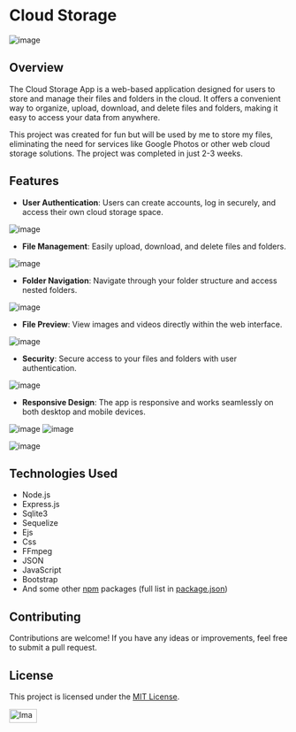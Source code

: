 # Cloud Storage

![image](https://github.com/ItsMateo20/Cloud/assets/84156177/0cce368c-9ab3-4e4d-9be2-3e7f7132a9a8)

## Overview

The Cloud Storage App is a web-based application designed for users to store and manage their files and folders in the cloud. It offers a convenient way to organize, upload, download, and delete files and folders, making it easy to access your data from anywhere.

This project was created for fun but will be used by me to store my files, eliminating the need for services like Google Photos or other web cloud storage solutions. The project was completed in just 2-3 weeks.

## Features

- **User Authentication**: Users can create accounts, log in securely, and access their own cloud storage space.

![image](https://github.com/ItsMateo20/Cloud/assets/84156177/e5354cc0-a50f-4aa3-a77f-59e8f33fbba8)

- **File Management**: Easily upload, download, and delete files and folders.
  
![image](https://github.com/ItsMateo20/Cloud/assets/84156177/cb172642-7559-4321-b123-4163e2287bcc)

- **Folder Navigation**: Navigate through your folder structure and access nested folders.

![image](https://github.com/ItsMateo20/Cloud/assets/84156177/d781b91b-4ba5-4b0e-bd37-4cd50c08d8c3)

- **File Preview**: View images and videos directly within the web interface.

![image](https://github.com/ItsMateo20/Cloud/assets/84156177/55e0c1ed-e500-4d3a-84fc-fc366f326dd0)

- **Security**: Secure access to your files and folders with user authentication.

![image](https://github.com/ItsMateo20/Cloud/assets/84156177/479c142b-a771-4bbc-94db-c4970d31f582)

- **Responsive Design**: The app is responsive and works seamlessly on both desktop and mobile devices.
  
![image](https://github.com/ItsMateo20/Cloud/assets/84156177/549406e9-9885-4aed-acc3-8192183310fb)
![image](https://github.com/ItsMateo20/Cloud/assets/84156177/7fe17567-ec31-44a1-9575-6b7b54458c4a)

![image](https://github.com/ItsMateo20/Cloud/assets/84156177/3767929b-b836-480b-bb64-9d98a45f0afc)

## Technologies Used
- Node.js
- Express.js
- Sqlite3
- Sequelize
- Ejs
- Css
- FFmpeg
- JSON
- JavaScript
- Bootstrap
- And some other [npm](https://npmjs.com) packages (full list in [package.json](https://github.com/ItsMateo20/Cloud/blob/main/package.json))

## Contributing
Contributions are welcome! If you have any ideas or improvements, feel free to submit a pull request.

## License
This project is licensed under the [MIT License](https://opensource.org/licenses/MIT).

<img src="https://github.com/ItsMateo20/Cloud/assets/84156177/0cce368c-9ab3-4e4d-9be2-3e7f7132a9a8" alt="Image" width="50" height="25">
